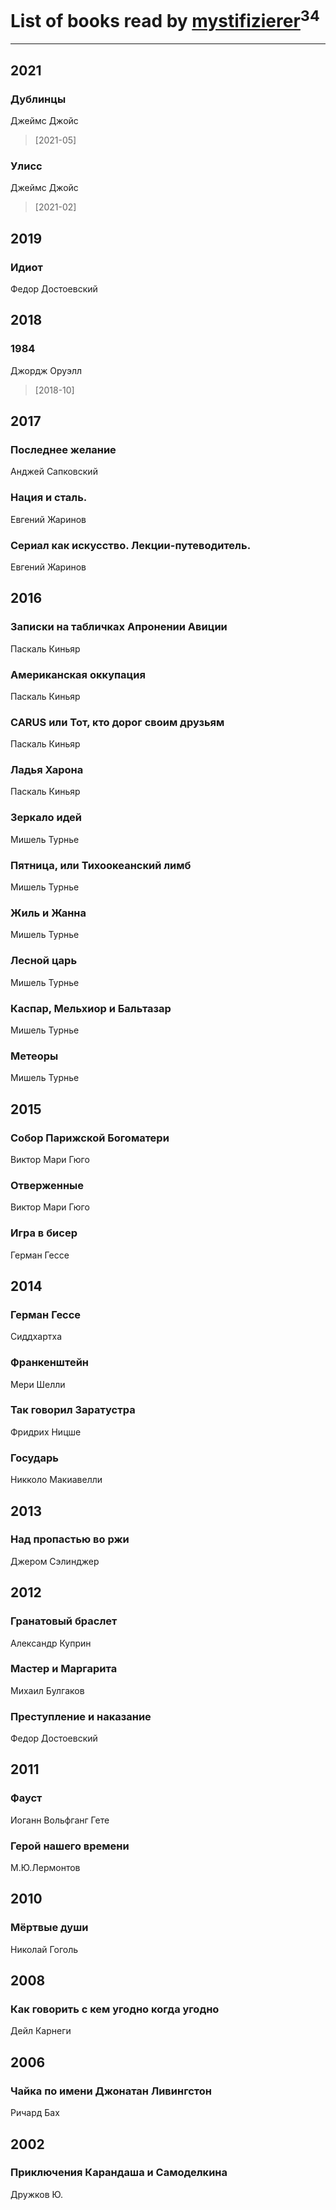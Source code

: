 # List of books read by [mystifizierer](https://plus.google.com/u/0/102801145163683583073/)<sup>34</sup>
---

## 2021

### Дублинцы
Джеймс Джойс
> [2021-05] 


### Улисс
Джеймс Джойс
> [2021-02] 



## 2019

### Идиот
Федор Достоевский



## 2018

### 1984
Джордж Оруэлл
> [2018-10] 



## 2017

### Последнее желание
Анджей Сапковский


### Нация и сталь.
Евгений Жаринов


### Сериал как искусство. Лекции-путеводитель.
Евгений Жаринов



## 2016

### Записки на табличках Апронении Авиции
Паскаль Киньяр


### Американская оккупация
Паскаль Киньяр


### CARUS или Тот, кто дорог своим друзьям
Паскаль Киньяр


### Ладья Харона
Паскаль Киньяр


### Зеркало идей
Мишель Турнье


### Пятница, или Тихоокеанский лимб
Мишель Турнье


### Жиль и Жанна
Мишель Турнье


### Лесной царь
Мишель Турнье


### Каспар, Мельхиор и Бальтазар
Мишель Турнье


### Метеоры
Мишель Турнье



## 2015

### Собор Парижской Богоматери
Виктор Мари Гюго


### Отверженные
Виктор Мари Гюго


### Игра в бисер
Герман Гессе



## 2014

### Герман Гессе
Сиддхартха


### Франкенштейн
Мери Шелли


### Так говорил Заратустра
Фридрих Ницше


### Государь
Никколо Макиавелли



## 2013

### Над пропастью во ржи
Джером  Сэлинджер



## 2012

### Гранатовый браслет
Александр Куприн


### Мастер и Маргарита
Михаил Булгаков


### Преступление и наказание
Федор Достоевский



## 2011

### Фауст
Иоганн Вольфганг Гете


### Герой нашего времени
М.Ю.Лермонтов



## 2010

### Мёртвые души
Николай Гоголь



## 2008

### Как говорить с кем угодно когда угодно
Дейл Карнеги



## 2006

### Чайка по имени Джонатан Ливингстон
Ричард Бах



## 2002

### Приключения Карандаша и Самоделкина
Дружков Ю.



